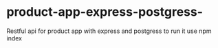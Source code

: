 # product-app-express-postgress-
Restful api for product app with express and postgress
to run it use npm index
